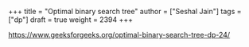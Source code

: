 +++
title = "Optimal binary search tree"
author = ["Seshal Jain"]
tags = ["dp"]
draft = true
weight = 2394
+++

<https://www.geeksforgeeks.org/optimal-binary-search-tree-dp-24/>
